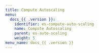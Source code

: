 ```yaml
---
title: Compute Autoscaling
menu:
  docs_{{ .version }}:
    identifier: es-compute-auto-scaling
    name: Compute Autoscaling
    parent: es-auto-scaling
    weight: 5
menu_name: docs_{{ .version }}
---
```

